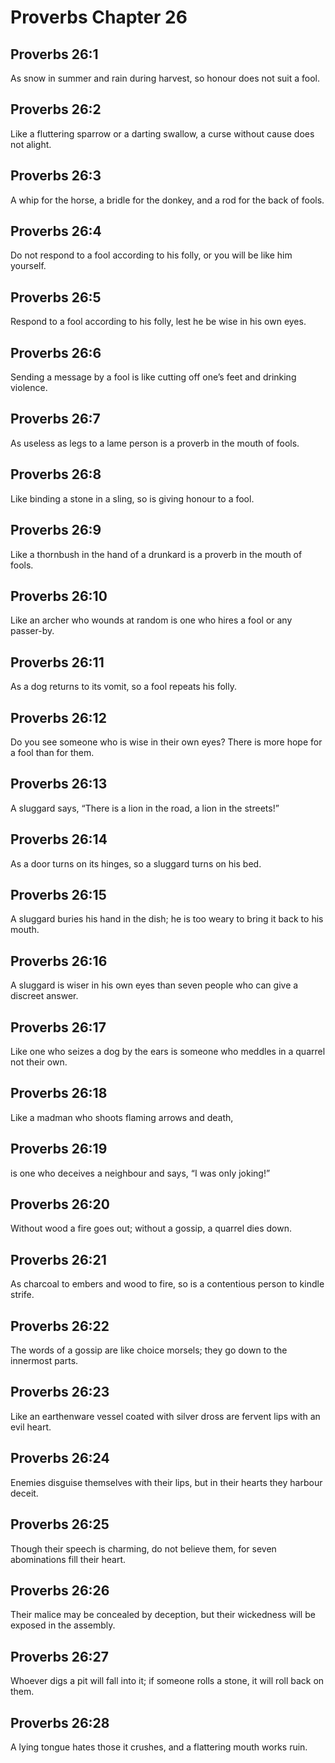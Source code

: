 # Proverbs Chapter 26

## Proverbs 26:1
As snow in summer and rain during harvest, so honour does not suit a fool.

## Proverbs 26:2
Like a fluttering sparrow or a darting swallow, a curse without cause does not alight.

## Proverbs 26:3
A whip for the horse, a bridle for the donkey, and a rod for the back of fools.

## Proverbs 26:4
Do not respond to a fool according to his folly, or you will be like him yourself.

## Proverbs 26:5
Respond to a fool according to his folly, lest he be wise in his own eyes.

## Proverbs 26:6
Sending a message by a fool is like cutting off one’s feet and drinking violence.

## Proverbs 26:7
As useless as legs to a lame person is a proverb in the mouth of fools.

## Proverbs 26:8
Like binding a stone in a sling, so is giving honour to a fool.

## Proverbs 26:9
Like a thornbush in the hand of a drunkard is a proverb in the mouth of fools.

## Proverbs 26:10
Like an archer who wounds at random is one who hires a fool or any passer-by.

## Proverbs 26:11
As a dog returns to its vomit, so a fool repeats his folly.

## Proverbs 26:12
Do you see someone who is wise in their own eyes? There is more hope for a fool than for them.

## Proverbs 26:13
A sluggard says, “There is a lion in the road, a lion in the streets!”

## Proverbs 26:14
As a door turns on its hinges, so a sluggard turns on his bed.

## Proverbs 26:15
A sluggard buries his hand in the dish; he is too weary to bring it back to his mouth.

## Proverbs 26:16
A sluggard is wiser in his own eyes than seven people who can give a discreet answer.

## Proverbs 26:17
Like one who seizes a dog by the ears is someone who meddles in a quarrel not their own.

## Proverbs 26:18
Like a madman who shoots flaming arrows and death,

## Proverbs 26:19
is one who deceives a neighbour and says, “I was only joking!”

## Proverbs 26:20
Without wood a fire goes out; without a gossip, a quarrel dies down.

## Proverbs 26:21
As charcoal to embers and wood to fire, so is a contentious person to kindle strife.

## Proverbs 26:22
The words of a gossip are like choice morsels; they go down to the innermost parts.

## Proverbs 26:23
Like an earthenware vessel coated with silver dross are fervent lips with an evil heart.

## Proverbs 26:24
Enemies disguise themselves with their lips, but in their hearts they harbour deceit.

## Proverbs 26:25
Though their speech is charming, do not believe them, for seven abominations fill their heart.

## Proverbs 26:26
Their malice may be concealed by deception, but their wickedness will be exposed in the assembly.

## Proverbs 26:27
Whoever digs a pit will fall into it; if someone rolls a stone, it will roll back on them.

## Proverbs 26:28
A lying tongue hates those it crushes, and a flattering mouth works ruin.
